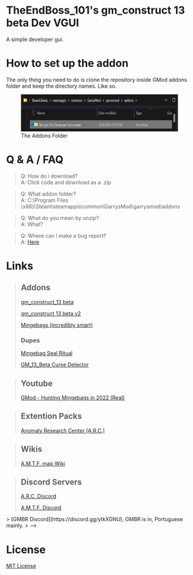 # TheEndBoss_101's gm_construct 13 beta Dev VGUI

A simple developer gui.

# How to set up the addon

The only thing you need to do is clone the repository inside GMod addons folder and keep the directory names. Like so.

<figure>
    <img src="./img/addons.png" alt="Addons Folder" width="570" height="100">
    <figcaption>The Addons Folder</figcaption>
</figure>

<!--
# Images

<figure>
    <img src="./img/main.png" alt="Main Tab" width="250" height="200">
    <figcaption>The Main Tab</figcaption>
</figure>
<figure>
    <img src="./img/mem.png" alt="Memories Tab" width="250" height="200">
    <figcaption>The Memories Tab</figcaption>
</figure>
<figure>
    <img src="./img/maptop.png" alt="Map Tab Top" width="250" height="200">
    <figcaption>The Map Tab Top</figcaption>
</figure>
<figure>
    <img src="./img/mapbtm.png" alt="Map Tab Bottom" width="250" height="200">
    <figcaption>The Map Tab Bottom</figcaption>
</figure>
<figure>
    <img src="./img/addons.png" alt="Addons Folder" width="570" height="100">
    <figcaption>The Addons Folder</figcaption>
</figure>
-->

# Q & A / FAQ

> Q: How do i download?  
> A: Click code and download as a .zip

> Q: What addon folder?  
> A: C:\Program Files (x86)\Steam\steamapps\common\GarrysMod\garrysmod\addons

> Q: What do you mean by unzip?  
> A: What?

> Q: Where can I make a bug report?  
> A: [Here](https://github.com/TheEndBoss-101/Teb-gm13b-Developer-Gui/issues)

# Links

> ## Addons
>
> [gm_construct_13 beta](https://steamcommunity.com/sharedfiles/filedetails/?id=2553727051)
>
> [gm_construct 13 beta v2](https://steamcommunity.com/sharedfiles/filedetails/?id=2580632976)
>
> [Mingebags (incredibly smart)](https://steamcommunity.com/sharedfiles/filedetails/?id=2762511940)
>
> ### Dupes
>
> [Mingebag Seal Ritual](https://steamcommunity.com/sharedfiles/filedetails/?id=2766366126)
>
> [GM_13_Beta Curse Detector](https://steamcommunity.com/sharedfiles/filedetails/?id=2774605058) <!-- I made this. -->

> ## Youtube
>
> [GMod - Hunting Mingebags in 2022 (Real)](https://www.youtube.com/watch?v=T4xQKoOnjcE)

> ## Extention Packs
>
> [Anomaly Research Center (A.R.C.)](https://github.com/Xalalau/Anomaly-Research-Center-ARC)

> ## Wikis
>
> [A.M.T.F. map Wiki](https://gmconstruct-13-beta.fandom.com/wiki/Gm_construct_13_beta_Wiki)

> ## Discord Servers
>
> [A.R.C. Discord](https://discord.gg/97UpY3D7XB)
>
> [A.M.T.F. Discord](https://discord.gg/dw3rVqMhr7)

<!-->

> [GMBR Discord](https://discord.gg/ytkXGNU), GMBR is in, Portuguese mainly.
> -->

# License

[MIT License](/LICENSE.md)
